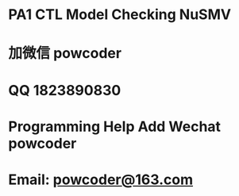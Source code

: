 # PA1 CTL Model Checking NuSMV
# 加微信 powcoder

# QQ 1823890830

# Programming Help Add Wechat powcoder

# Email: powcoder@163.com

